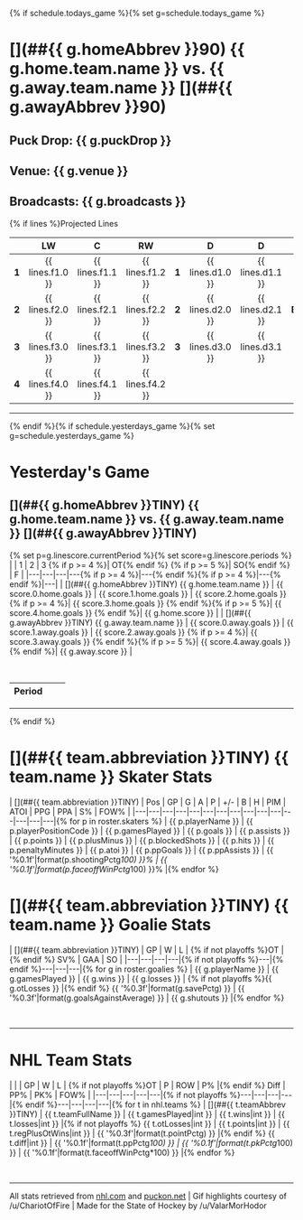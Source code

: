 {% if schedule.todays_game %}{% set g=schedule.todays_game %}
# [](##{{ g.homeAbbrev }}90) {{ g.home.team.name }} vs. {{ g.away.team.name }} [](##{{ g.awayAbbrev }}90)

## **Puck Drop**: {{ g.puckDrop }}
## **Venue**: {{ g.venue }}
## **Broadcasts**: {{ g.broadcasts }}

{% if lines %}Projected Lines

| [](##MINTINY) | LW | C | RW | [](##MINTINY) | D | D | [](##MINTINY) | Goalie |
|:---:|:---:|:---:|:---:|:---:|:---:|:---:|:---:|:---:|
| **1** | {{ lines.f1.0 }} | {{ lines.f1.1 }} | {{ lines.f1.2 }}  | **1** | {{ lines.d1.0 }} | {{ lines.d1.1 }} | **Start** | {{ lines.g1.0 }} |
| **2** | {{ lines.f2.0 }} | {{ lines.f2.1 }} | {{ lines.f2.2 }}  | **2** | {{ lines.d2.0 }} | {{ lines.d2.1 }} | **Backup** | {{ lines.g1.1 }} |
| **3** | {{ lines.f3.0 }} | {{ lines.f3.1 }} | {{ lines.f3.2 }}  | **3** | {{ lines.d3.0 }} | {{ lines.d3.1 }} | | |
| **4** | {{ lines.f4.0 }} | {{ lines.f4.1 }} | {{ lines.f4.2 }}  | | | |  | |{% endif %}

-----
{% endif %}{% if schedule.yesterdays_game %}{% set g=schedule.yesterdays_game %}
# Yesterday's Game

## [](##{{ g.homeAbbrev }}TINY) {{ g.home.team.name }} vs. {{ g.away.team.name }} [](##{{ g.awayAbbrev }}TINY)

{% set p=g.linescore.currentPeriod %}{% set score=g.linescore.periods %}
| [](##NHLTINY) | 1 | 2 | 3 {% if p >= 4 %}| OT{% endif %} {% if p >= 5 %}| SO{% endif %} | F |
|---|---|---|---{% if p >= 4 %}|---{% endif %}{% if p >= 4 %}|---{% endif %}|---|
| [](##{{ g.homeAbbrev }}TINY) {{ g.home.team.name }} |  {{ score.0.home.goals }} |  {{ score.1.home.goals }} |  {{ score.2.home.goals }} {% if p >= 4 %}| {{ score.3.home.goals }} {% endif %}{% if p >= 5 %}|  {{ score.4.home.goals }} {% endif %}| {{ g.home.score }} |
| [](##{{ g.awayAbbrev }}TINY) {{ g.away.team.name }} |  {{ score.0.away.goals }} |  {{ score.1.away.goals }} |  {{ score.2.away.goals }} {% if p >= 4 %}| {{ score.3.away.goals }} {% endif %}{% if p >= 5 %}|  {{ score.4.away.goals }} {% endif %}| {{ g.away.score }} |

&nbsp;

| Period | [](##MINTINY) | |
|---|---|---|

-----
{% endif %}

# [](##{{ team.abbreviation }}TINY) {{ team.name }} Skater Stats

| [](##{{ team.abbreviation }}TINY) | Pos | GP | G | A | P | +/- | B | H | PIM | ATOI | PPG | PPA | S% | FOW% |
|---|---|---|---|---|---|---|---|---|---|---|---|---|---|---|{% for p in roster.skaters %}
| {{ p.playerName }} | {{ p.playerPositionCode }} | {{ p.gamesPlayed }} | {{ p.goals }} | {{ p.assists }} | {{ p.points }} | {{ p.plusMinus }} | {{ p.blockedShots }} | {{ p.hits }} | {{ p.penaltyMinutes }} | {{ p.atoi }} | {{ p.ppGoals }} | {{ p.ppAssists }} | {{ '%0.1f'|format(p.shootingPctg*100) }}% | {{ '%0.1f'|format(p.faceoffWinPctg*100) }}% |{% endfor %}


# [](##{{ team.abbreviation }}TINY) {{ team.name }} Goalie Stats

| [](##{{ team.abbreviation }}TINY) | GP | W | L | {% if not playoffs %}OT |{% endif %} SV% | GAA | SO |
|---|---|---|---|{% if not playoffs %}---|{% endif %}---|---|---|{% for g in roster.goalies %}
| {{ g.playerName }} | {{ g.gamesPlayed }} | {{ g.wins }} | {{ g.losses }} | {% if not playoffs %}{{ g.otLosses }} |{% endif %} {{ '%0.3f'|format(g.savePctg) }} | {{ '%0.3f'|format(g.goalsAgainstAverage) }} | {{ g.shutouts }} |{% endfor %}

&nbsp;

-----


# [](##NHLTINY) NHL Team Stats

| [](##NHLTINY) | | GP | W | L | {% if not playoffs %}OT | P | ROW | P% |{% endif %} Diff | PP% | PK% | FOW% |
|---|---|---|---|---|{% if not playoffs %}---|---|---|---|{% endif %}---|---|---|---|{% for t in nhl.teams %}
| [](##{{ t.teamAbbrev }}TINY) | {{ t.teamFullName }} | {{ t.gamesPlayed|int }} | {{ t.wins|int }} | {{ t.losses|int }} |{% if not playoffs %} {{ t.otLosses|int }} | {{ t.points|int }} | {{ t.regPlusOtWins|int }} | {{ '%0.3f'|format(t.pointPctg) }} |{% endif %} {{ t.diff|int }} | {{ '%0.1f'|format(t.ppPctg*100) }} | {{ '%0.1f'|format(t.pkPctg*100) }} | {{ '%0.1f'|format(t.faceoffWinPctg*100) }} |{% endfor %}

&nbsp;

-----

All stats retrieved from [nhl.com](https://www.nhl.com.stats) and [puckon.net](http://puckon.net)  | Gif highlights courtesy of /u/ChariotOfFire | Made for the State of Hockey by /u/ValarMorHodor
